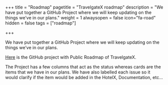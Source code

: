 +++
title = "Roadmap"
pagetitle = "TravelgateX roadmap"
description = "We have put together a GitHub Project where we will keep updating on the things we’ve in our plans."
weight = 1
alwaysopen = false
icon="fa-road"
hidden = false
tags = ["roadmap"]

+++

We have put together a GitHub Project where we will keep updating on the things we’ve in our plans.

[Here](https://github.com/orgs/travelgateX/projects/4) is the GitHub project with Public Roadmap of TravelgateX.

The Project has a few columns that act as the status whereas cards are the items that we have in our plans. We have also labelled each issue so it would clarify if the item would be added in the HotelX, Documentation, etc...
